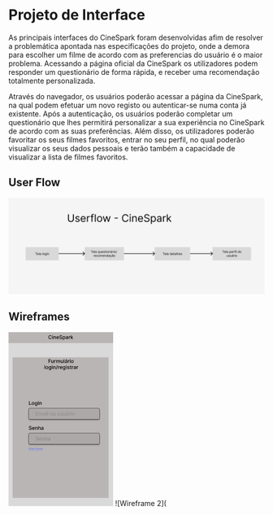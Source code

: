 
# Projeto de Interface

 As principais interfaces do CineSpark foram desenvolvidas afim de resolver a problemática apontada nas especificações do projeto, onde a demora para escolher um filme de acordo com as preferencias do usuário é o maior problema. Acessando a página oficial da CineSpark os utilizadores podem responder um questionário de forma rápida, e receber uma recomendação totalmente personalizada.

 Através do navegador, os usuários poderão acessar a página da CineSpark, na qual podem efetuar um novo registo ou autenticar-se numa conta já existente. Após a autenticação, os usuários poderão completar um questionário que lhes permitirá personalizar a sua experiência no CineSpark de acordo com as suas preferências. Além disso, os utilizadores poderão favoritar os seus filmes favoritos, entrar no seu perfil, no qual poderão visualizar os seus dados pessoais e terão também a capacidade de visualizar a lista de filmes favoritos. 

## User Flow

![UserFlow](img/userflownew.png)



## Wireframes

![Wireframe 1](img/WireframeLogin.png)
![Wireframe 2](
